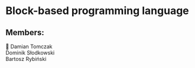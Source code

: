 # Block-based programming language
## Members:
:crown: Damian Tomczak  
Dominik Słodkowski  
Bartosz Rybiński  